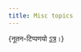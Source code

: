 ```yaml
---
title: Misc topics
---
```


{नूतन-टिप्पणयो [ऽत्र](https://checkvist.com/checklists/641547/tasks/29197530)।}
